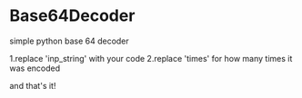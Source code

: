 # Base64Decoder
simple python base 64 decoder

1.replace 'inp_string' with your code
2.replace 'times' for how many times it was encoded

and that's it!
